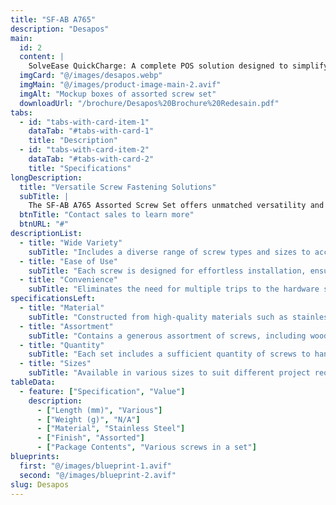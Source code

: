 ```yaml
---
title: "SF-AB A765"
description: "Desapos" 
main:
  id: 2
  content: |
    SolveEase QuickCharge: A complete POS solution designed to simplify operations and improve the customer experience. With real-time transaction tracking, reliable inventory management, and customizable reports, businesses can optimize efficiency and drive growth.
  imgCard: "@/images/desapos.webp"
  imgMain: "@/images/product-image-main-2.avif"
  imgAlt: "Mockup boxes of assorted screw set"
  downloadUrl: "/brochure/Desapos%20Brochure%20Redesain.pdf"
tabs:
  - id: "tabs-with-card-item-1"
    dataTab: "#tabs-with-card-1"
    title: "Description"
  - id: "tabs-with-card-item-2"
    dataTab: "#tabs-with-card-2"
    title: "Specifications"
longDescription:
  title: "Versatile Screw Fastening Solutions"
  subTitle: |
    The SF-AB A765 Assorted Screw Set offers unmatched versatility and convenience, making it the perfect choice for DIY enthusiasts and professionals alike. With a comprehensive selection of screws, you'll always have the right fastener for the job.
  btnTitle: "Contact sales to learn more"
  btnURL: "#"
descriptionList:
  - title: "Wide Variety"
    subTitle: "Includes a diverse range of screw types and sizes to accommodate various applications and materials."
  - title: "Ease of Use"
    subTitle: "Each screw is designed for effortless installation, ensuring hassle-free fastening every time."
  - title: "Convenience"
    subTitle: "Eliminates the need for multiple trips to the hardware store, saving time and effort on your projects."
specificationsLeft:
  - title: "Material"
    subTitle: "Constructed from high-quality materials such as stainless steel, ensuring durability and corrosion resistance."
  - title: "Assortment"
    subTitle: "Contains a generous assortment of screws, including wood screws, machine screws, and sheet metal screws."
  - title: "Quantity"
    subTitle: "Each set includes a sufficient quantity of screws to handle a wide range of projects and tasks."
  - title: "Sizes"
    subTitle: "Available in various sizes to suit different project requirements, ensuring compatibility and versatility."
tableData:
  - feature: ["Specification", "Value"]
    description:
      - ["Length (mm)", "Various"]
      - ["Weight (g)", "N/A"]
      - ["Material", "Stainless Steel"]
      - ["Finish", "Assorted"]
      - ["Package Contents", "Various screws in a set"]
blueprints:
  first: "@/images/blueprint-1.avif"
  second: "@/images/blueprint-2.avif"
slug: Desapos  
---
```

